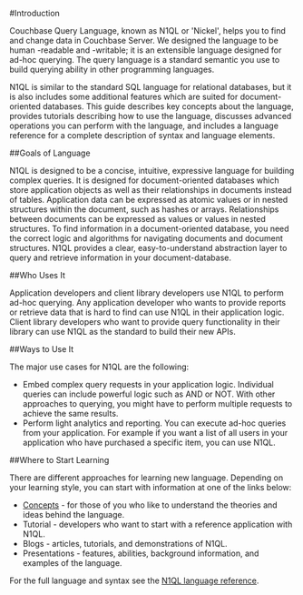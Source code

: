 #Introduction

Couchbase Query Language, known as N1QL or 'Nickel', helps you to find and change data in Couchbase Server. 
We designed the language to be human -readable and -writable; it is an extensible language designed for 
ad-hoc querying. The query language is a standard semantic you use to build querying ability in other programming languages. 

N1QL is similar to the standard SQL language for relational databases, but it is also includes some additional 
features which are suited for document-oriented databases. This guide describes 
key concepts about the language, provides tutorials describing how to use the language, discusses advanced operations 
you can perform with the language, and includes a language reference for a complete description of syntax and language elements.

##Goals of Language

N1QL is designed to be a concise, intuitive, expressive language for building complex queries.
 It is designed for document-oriented databases which store application objects as well as their relationships in 
documents instead of tables. Application data can be expressed as atomic values or in 
nested structures within the document, such as hashes or arrays. Relationships between documents can be expressed as values or values in nested structures.  To find information in a document-oriented database, you need the correct logic and algorithms for navigating documents and document structures. N1QL provides a clear, easy-to-understand abstraction layer to query and retrieve information in your document-database.

##Who Uses It

Application developers and client library developers use N1QL to perform ad-hoc querying. Any application developer 
who wants to provide reports or retrieve data that is hard to find can use N1QL in their application logic. Client library 
developers who want to provide query functionality in their library can use N1QL as the standard to build their new APIs.

##Ways to Use It

The major use cases for N1QL are the following:

- Embed complex query requests in your application logic. Individual queries can include powerful logic such as AND or NOT. With other approaches to querying, you might have to perform multiple requests to achieve the same results.
- Perform light analytics and reporting. You can execute ad-hoc queries from your application. For example if you want a list of all users in your application who have purchased a specific item, you can use N1QL. 

##Where to Start Learning

There are different approaches for learning new language. Depending on your learning style, you can start with information at one of the links below:

- [Concepts](#concepts) - for those of you who like to understand the theories and ideas behind the language.
- Tutorial - developers who want to start with a reference application with N1QL.
- Blogs - articles, tutorials, and demonstrations of N1QL.
- Presentations - features, abilities, background information, and examples of the language.

For the full language and syntax see the [N1QL language reference](#language_ref).




 
